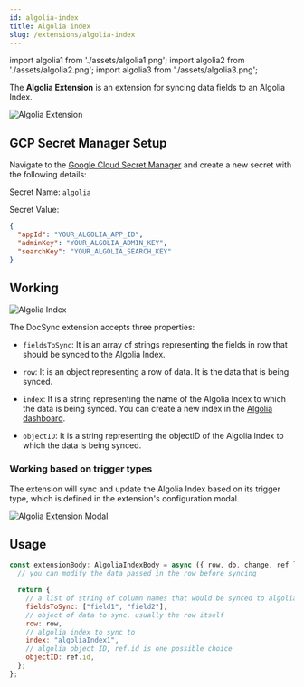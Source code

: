 ```yaml
---
id: algolia-index
title: Algolia index
slug: /extensions/algolia-index
---
```


import algolia1 from './assets/algolia1.png'; import algolia2 from
'./assets/algolia2.png'; import algolia3 from './assets/algolia3.png';

The **Algolia Extension** is an extension for syncing data fields to an Algolia
Index.

<img src={algolia3} alt="Algolia Extension" />

## GCP Secret Manager Setup

Navigate to the
[Google Cloud Secret Manager](https://cloud.google.com/secret-manager) and
create a new secret with the following details:

Secret Name: `algolia`

Secret Value:

```json
{
  "appId": "YOUR_ALGOLIA_APP_ID",
  "adminKey": "YOUR_ALGOLIA_ADMIN_KEY",
  "searchKey": "YOUR_ALGOLIA_SEARCH_KEY"
}
```

## Working

<img src={algolia2} alt="Algolia Index" />

The DocSync extension accepts three properties:

- `fieldsToSync`: It is an array of strings representing the fields in row that
  should be synced to the Algolia Index.

- `row`: It is an object representing a row of data. It is the data that is
  being synced.

- `index`: It is a string representing the name of the Algolia Index to which
  the data is being synced. You can create a new index in the
  [Algolia dashboard](https://dashboard.algolia.com/).

- `objectID`: It is a string representing the objectID of the Algolia Index to
  which the data is being synced.

### Working based on trigger types

The extension will sync and update the Algolia Index based on its trigger type,
which is defined in the extension's configuration modal.

<img src={algolia1} alt="Algolia Extension Modal" />

## Usage

```js
const extensionBody: AlgoliaIndexBody = async ({ row, db, change, ref }) => {
  // you can modify the data passed in the row before syncing

  return {
    // a list of string of column names that would be synced to algolia
    fieldsToSync: ["field1", "field2"],
    // object of data to sync, usually the row itself
    row: row,
    // algolia index to sync to
    index: "algoliaIndex1",
    // algolia object ID, ref.id is one possible choice
    objectID: ref.id,
  };
};
```
